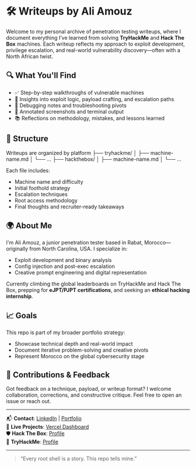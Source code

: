 # 🛠️ Writeups by Ali Amouz

Welcome to my personal archive of penetration testing writeups, where I document everything I’ve learned from solving **TryHackMe** and **Hack The Box** machines. Each writeup reflects my approach to exploit development, privilege escalation, and real-world vulnerability discovery—often with a North African twist.

## 🔍 What You'll Find

- ✅ Step-by-step walkthroughs of vulnerable machines
- 🧠 Insights into exploit logic, payload crafting, and escalation paths
- 🧪 Debugging notes and troubleshooting pivots
- 📸 Annotated screenshots and terminal output
- 📚 Reflections on methodology, mistakes, and lessons learned

## 🧵 Structure

Writeups are organized by platform
├── tryhackme/ │ 
  ├── machine-name.md │ 
└── ... ├── hackthebox/ │ 
  ├── machine-name.md │ └── ...
  
Each file includes:
- Machine name and difficulty
- Initial foothold strategy
- Escalation techniques
- Root access methodology
- Final thoughts and recruiter-ready takeaways

## 🌍 About Me

I'm Ali Amouz, a junior penetration tester based in Rabat, Morocco—originally from North Carolina, USA. I specialize in:
- Exploit development and binary analysis
- Config injection and post-exec escalation
- Creative prompt engineering and digital representation

Currently climbing the global leaderboards on TryHackMe and Hack The Box, prepping for **eJPT/PJPT certifications**, and seeking an **ethical hacking internship**.

## 📈 Goals

This repo is part of my broader portfolio strategy:
- Showcase technical depth and real-world impact
- Document iterative problem-solving and creative pivots
- Represent Morocco on the global cybersecurity stage

## 🤝 Contributions & Feedback

Got feedback on a technique, payload, or writeup format? I welcome collaboration, corrections, and constructive critique. Feel free to open an issue or reach out.

---

📬 **Contact**: [LinkedIn](https://www.linkedin.com/in/aliamouz) | [Portfolio](https://portfolio-seven-gamma-nm3paxtguf.vercel.app/)  
🧠 **Live Projects**: [Vercel Dashboard](https://vercel.com/aliamouzs-projects/portfolio)  
🛡️ **Hack The Box**: [Profile](https://www.hackthebox.com/user/aliamouz)  
🔐 **TryHackMe**: [Profile](https://tryhackme.com/p/aliamouz)

---

> “Every root shell is a story. This repo tells mine.”
